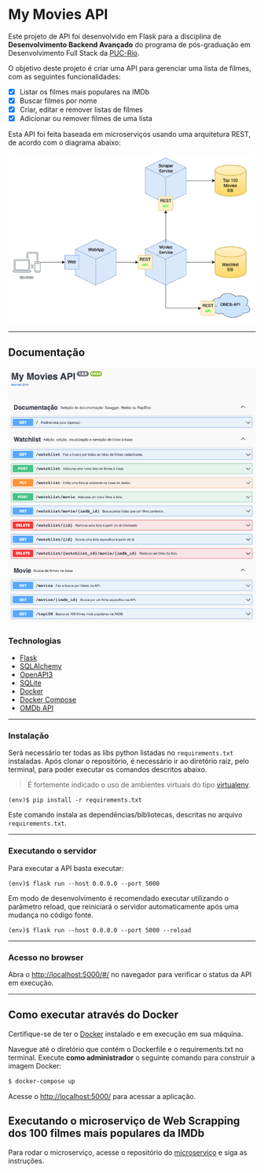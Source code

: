 # My Movies API

Este projeto de API foi desenvolvido em Flask para a disciplina de **Desenvolvimento Backend Avançado** do programa de pós-graduação em Desenvolvimento Full Stack da [PUC-Rio](https://www.puc-rio.br/index.html).

O objetivo deste projeto é criar uma API para gerenciar uma lista de filmes, com as seguintes funcionalidades:

- [x] Listar os filmes mais populares na IMDb
- [x] Buscar filmes por nome
- [x] Criar, editar e remover listas de filmes
- [x] Adicionar ou remover filmes de uma lista

Esta API foi feita baseada em microserviços usando uma arquitetura REST,
de acordo com o diagrama abaixo:

<p align="center">
  <img src="./static/diagram.png" alt="My Project GIF">
</p>

---

## Documentação

<p align="center">
  <img src="./static/screenshot.png" alt="My Project GIF">
</p>

### Technologias

- [Flask](https://flask.palletsprojects.com/en/2.3.x/)
- [SQLAlchemy](https://www.sqlalchemy.org/)
- [OpenAPI3](https://swagger.io/specification/)
- [SQLite](https://www.sqlite.org/index.html)
- [Docker](https://www.docker.com/)
- [Docker Compose](https://docs.docker.com/compose/)
- [OMDb API](http://www.omdbapi.com/)

---

### Instalação

Será necessário ter todas as libs python listadas no `requirements.txt` instaladas.
Após clonar o repositório, é necessário ir ao diretório raiz, pelo terminal, para poder executar os comandos descritos abaixo.

> É fortemente indicado o uso de ambientes virtuais do tipo [virtualenv](https://virtualenv.pypa.io/en/latest/installation.html).

```
(env)$ pip install -r requirements.txt
```

Este comando instala as dependências/bibliotecas, descritas no arquivo `requirements.txt`.

---

### Executando o servidor

Para executar a API basta executar:

```
(env)$ flask run --host 0.0.0.0 --port 5000
```

Em modo de desenvolvimento é recomendado executar utilizando o parâmetro reload, que reiniciará o servidor
automaticamente após uma mudança no código fonte.

```
(env)$ flask run --host 0.0.0.0 --port 5000 --reload
```

---

### Acesso no browser

Abra o [http://localhost:5000/#/](http://localhost:5000/#/) no navegador para verificar o status da API em execução.

---

## Como executar através do Docker

Certifique-se de ter o [Docker](https://docs.docker.com/engine/install/) instalado e em execução em sua máquina.

Navegue até o diretório que contém o Dockerfile e o requirements.txt no terminal.
Execute **como administrador** o seguinte comando para construir a imagem Docker:

```bash
$ docker-compose up
```

Acesse o [http://localhost:5000/](http://localhost:5000/) para acessar a aplicação.

## Executando o microserviço de Web Scrapping dos 100 filmes mais populares da IMDb

Para rodar o microserviço, acesse o repositório do [microserviço](https://github.com/eliasmatheus/imdb-top100-microservice.git) e siga as instruções.
